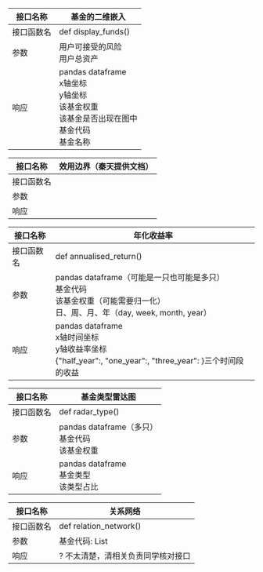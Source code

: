 | 接口名称   | 基金的二维嵌入                                               |
| ---------- | ------------------------------------------------------------ |
| 接口函数名 | def display_funds()                                          |
| 参数       | 用户可接受的风险<br />用户总资产                             |
| 响应       | pandas dataframe  <br />x轴坐标<br />y轴坐标<br />该基金权重<br />该基金是否出现在图中<br />基金代码<br />基金名称 |





| 接口名称   | 效用边界（秦天提供文档） |
| ---------- | ------------------------ |
| 接口函数名 |                          |
| 参数       |                          |
| 响应       |                          |





| 接口名称   | 年化收益率                                                   |
| ---------- | ------------------------------------------------------------ |
| 接口函数名 | def annualised_return()                                      |
| 参数       | pandas dataframe（可能是一只也可能是多只）<br />基金代码<br />该基金权重（可能需要归一化）<br />日、周、月、年（day, week, month, year） |
| 响应       | pandas dataframe  <br />x轴时间坐标<br />y轴收益率坐标<br />{"half_year":, "one_year":, "three_year": }三个时间段的收益 |







| 接口名称   | 基金类型雷达图                                         |
| ---------- | ------------------------------------------------------ |
| 接口函数名 | def radar_type()                                       |
| 参数       | pandas dataframe（多只）<br />基金代码<br />该基金权重 |
| 响应       | pandas dataframe  <br />基金类型<br />该类型占比       |





| 接口名称   | 关系网络                           |
| ---------- | ---------------------------------- |
| 接口函数名 | def relation_network()             |
| 参数       | 基金代码: List                     |
| 响应       | ? 不太清楚，清相关负责同学核对接口 |





